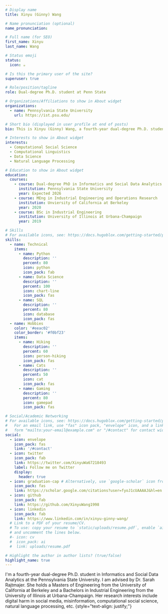 ```yaml
---
# Display name
title: Xinyu (Ginny) Wang 

# Name pronunciation (optional)
name_pronunciation: 

# Full name (for SEO)
first_name: Xinyu
last_name: Wang

# Status emoji
status:
  icon: ☕️

# Is this the primary user of the site?
superuser: true

# Role/position/tagline
role: Dual-degree Ph.D. student at Penn State

# Organizations/Affiliations to show in About widget
organizations:
  - name: Pennsylvania State University
    url: https://ist.psu.edu/

# Short bio (displayed in user profile at end of posts)
bio: This is Xinyu (Ginny) Wang, a fourth-year dual-degree Ph.D. student in Informatics and Social Data Analytics at the Pennsylvania State University. I am honored to be advised by Dr. Sarah Rajtmajer. My research interests include digital harm in social media, misinformation, computational social science, natural language processing, etc.

# Interests to show in About widget
interests:
  - Computational Social Science
  - Computational Linguistics
  - Data Science
  - Natural Language Processing

# Education to show in About widget
education:
  courses:
    - course: Dual-degree PhD in Informatics and Social Data Analytics
      institution: Pennsylvania State University
      year: Expected 2026
    - course: MEng in Industrial Engineering and Operations Research
      institution: Unviersity of California at Berkeley
      year: 2020
    - course: BSc in Industrial Engineering
      institution: University of Illinois at Urbana-Champaign
      year: 2019

# Skills
# For available icons, see: https://docs.hugoblox.com/getting-started/page-builder/#icons
skills:
  - name: Technical
    items:
      - name: Python
        description: ''
        percent: 80
        icon: python
        icon_pack: fab
      - name: Data Science
        description: ''
        percent: 100
        icon: chart-line
        icon_pack: fas
      - name: SQL
        description: ''
        percent: 80
        icon: database
        icon_pack: fas
  - name: Hobbies
    color: '#eeac02'
    color_border: '#f0bf23'
    items:
      - name: Hiking
        description: ''
        percent: 60
        icon: person-hiking
        icon_pack: fas
      - name: Cats
        description: ''
        percent: 50
        icon: cat
        icon_pack: fas
      - name: Gaming
        description: ''
        percent: 80
        icon: gamepad
        icon_pack: fas

# Social/Academic Networking
# For available icons, see: https://docs.hugoblox.com/getting-started/page-builder/#icons
#   For an email link, use "fas" icon pack, "envelope" icon, and a link in the
#   form "mailto:your-email@example.com" or "/#contact" for contact widget.
social:
  - icon: envelope
    icon_pack: fas
    link: '/#contact'
  - icon: twitter
    icon_pack: fab
    link: https://twitter.com/XinyuWa67218493
    label: Follow me on Twitter
    display:
      header: true
  - icon: graduation-cap # Alternatively, use `google-scholar` icon from `ai` icon pack
    icon_pack: fas
    link: https://scholar.google.com/citations?user=fyoJ1cUAAAAJ&hl=en
  - icon: github
    icon_pack: fab
    link: https://github.com/XinyuWang1998
  - icon: linkedin
    icon_pack: fab
    link: https://www.linkedin.com/in/xinyu-ginny-wang/
  # Link to a PDF of your resume/CV.
  # To use: copy your resume to `static/uploads/resume.pdf`, enable `ai` icons in `params.yaml`,
  # and uncomment the lines below.
  #- icon: cv
  #  icon_pack: ai
  #  link: uploads/resume.pdf

# Highlight the author in author lists? (true/false)
highlight_name: true
---
```


I'm a fourth-year dual-degree Ph.D. student in Informatics and Social Data Analytics at the Pennsylvania State University. I am advised by Dr. Sarah Rajtmajer. She holds a Masters of Engineering from the University of California at Berkeley and a Bachelors in Industrial Engineering from the University of Illinois at Urbana-Champaign.  Her research interests include digital harm in social media, misinformation, computational social science, natural language processing, etc. 
{style="text-align: justify;"}
